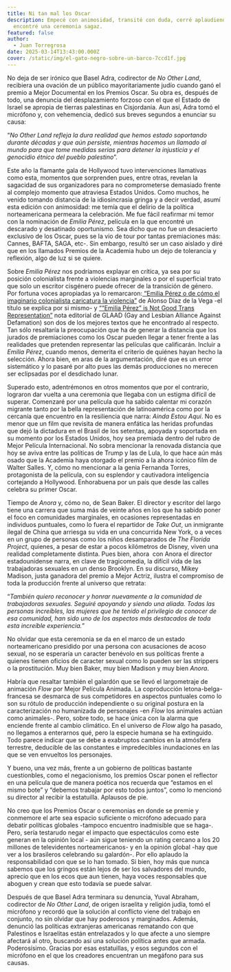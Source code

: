 ```yaml
---
title: Ni tan mal los Oscar
description: Empecé con animosidad, transité con duda, cerré aplaudiendo. Me
  encontré una ceremonia sagaz.
featured: false
author:
  - Juan Torregrosa
date: 2025-03-14T13:43:00.000Z
cover: /static/img/el-gato-negro-sobre-un-barco-7ccd1f.jpg
---
```




No deja de ser irónico que Basel Adra, codirector de *No Other Land*, recibiera una ovación de un público mayoritariamente judío cuando ganó el premio a Mejor Documental en los Premios Oscar. Su obra es, después de todo, una denuncia del desplazamiento forzoso con el que el Estado de Israel se apropia de tierras palestinas en Cisjordania. Aun así, Adra tomó el micrófono y, con vehemencia, dedicó sus breves segundos a enunciar su causa:

“*No Other Land refleja la dura realidad que hemos estado soportando durante décadas y que aún persiste, mientras hacemos un llamado al mundo para que tome medidas serias para detener la injusticia y el genocidio étnico del pueblo palestino*”.

Este año la flamante gala de Hollywood tuvo intervenciones llamativas como esta, momentos que sorprenden pues, entre otras, revelan la sagacidad de sus organizadores para no comprometerse demasiado frente al complejo momento que atraviesa Estados Unidos. Como muchos, he venido tomando distancia de la idiosincrasia gringa y a decir verdad, asumí esta edición con animosidad: me temía que el delirio de la política norteamericana permeara la celebración. Me fue fácil reafirmar mi temor con la nominación de *Emilia Pérez*, película en la que encontré un descarado y desatinado oportunismo. Sea dicho que no fue un desacierto exclusivo de los Oscar, pues se la vio de tour por tantas premiaciones más: Cannes, BAFTA, SAGA, etc-. Sin embargo, resultó ser un caso aislado y diré que en los llamados Premios de la Academia hubo un dejo de tolerancia y reflexión, algo de luz si se quiere.

Sobre *Emilia Pérez* nos podríamos explayar en crítica, ya sea por su posición colonialista frente a violencias marginales o por el superficial trato que solo un escritor cisgénero puede ofrecer de la transición de género. Por fortuna voces apropiadas ya lo remarcaron:[ “Emilia Pérez o de cómo el imaginario colonialista caricatura la violencia”](https://www.gatopardo.com/articulos/emilia-perez-de-jacques-audiard-caricaturiza-la-violencia) de Alonso Díaz de la Vega -el título se explica por si mismo- y [““Emilia Pérez” is Not Good Trans Representation”](https://glaad.org/emilia-perez-is-not-good-trans-representation/) nota editorial de GLAAD (Gay and Lesbian Alliance Against Defamation) son dos de los mejores textos que he encontrado al respecto. Tan sólo resaltaría la preocupación que ha de generar la distancia que los jurados de premiaciones como los Oscar pueden llegar a tener frente a las realidades que pretenden representar las películas que calificarán. Incluir a *Emilia Pérez*, cuando menos, demerita el criterio de quiénes hayan hecho la selección. Ahora bien, en aras de la argumentación, diré que es un error sistemático y lo pasaré por alto pues las demás producciones no merecen ser eclipsadas por el desdichado lunar.

Superado esto, adentrémonos en otros momentos que por el contrario, lograron dar vuelta a una ceremonia que llegaba con un estigma difícil de superar. Comenzaré por una película que ha sabido calentar mi corazón migrante tanto por la bella representación de latinoamérica como por la cercanía que encuentro en la resiliencia que narra: *Ainda Estou Aqui*. No es menor que un film que revisita de manera enfática las heridas profundas que dejó la dictadura en el Brasil de los setentas, apoyada y soportada en su momento por los Estados Unidos, hoy sea premiada dentro del rubro de Mejor Película Internacional. No sobra mencionar la renovada distancia que hoy se aviva entre las políticas de Trump y las de Lula, lo que hace aún más osado que la Academia haya otorgado el premio a la ahora icónico film de Walter Salles. Y, cómo no mencionar a la genia Fernanda Torres, protagonista de la película, con su esplendor y cautivadora inteligencia cortejando a Hollywood. Enhorabuena por un país que desde las calles celebra su primer Oscar.

Tiempo de *Anora* y, cómo no, de Sean Baker. El director y escritor del largo tiene una carrera que suma más de veinte años en los que ha sabido poner el foco en comunidades marginales, en ocasiones representadas en individuos puntuales, como lo fuera el repartidor de *Take Out*, un inmigrante ilegal de China que arriesga su vida en una concurrida New York, o a veces en un grupo de personas como los niños desamparados de *The Florida Project*, quienes, a pesar de estar a pocos kilómetros de Disney, viven una realidad completamente distinta. Pues bien, ahora  con Anora el director estadounidense narra, en clave de tragicomedia, la difícil vida de las trabajadoras sexuales en un denso Brooklyn. En su discurso, Mikey Madison, justa ganadora del premio a Mejor Actriz, ilustra el compromiso de toda la producción frente al universo que retrata: 

“*También quiero reconocer y honrar nuevamente a la comunidad de trabajadoras sexuales. Seguiré apoyando y siendo una aliada. Todas las personas increíbles, las mujeres que he tenido el privilegio de conocer de esa comunidad, han sido uno de los aspectos más destacados de toda esta increíble experiencia.*”

No olvidar que esta ceremonia se da en el marco de un estado norteamericano presidido por una persona con acusaciones de acoso sexual, no se esperaría un caracter benévolo en sus políticas frente a quienes tienen oficios de caracter sexual como lo pueden ser las strippers o la prostitución. Muy bien Baker, muy bien Madison y muy bien *Anora*.

Habría que resaltar también el galardón que se llevó el largometraje de animación *Flow* por Mejor Película Animada. La coproducción letona-belga-francesa se desmarca de sus competidores en aspectos puntuales como lo son su rótulo de producción independiente o su original postura en la caracterización no humanizada de personajes -en *Flow* los animales actúan como animales-. Pero, sobre todo, se hace única con la alarma que enciende frente al cambio climático. En el universo de *Flow* algo ha pasado, no llegamos a enterarnos qué, pero la especie humana se ha extinguido. Todo parece indicar que se debe a exabruptos cambios en la atmósfera terrestre, deducible de las constantes e impredecibles inundaciones en las que se ven envueltos los personajes. 

Y bueno, una vez más, frente a un gobierno de políticas bastante cuestionbles, como el negacionismo, los premios Oscar ponen el reflector en una película que de manera poética nos recuerda que “estamos en el mismo bote” y “debemos trabajar por esto todos juntos”, como lo mencionó su director al recibir la estatuilla. Aplausos de pie.

No creo que los Premios Oscar o ceremonias en donde se premie y conmemore el arte sea espacio suficiente o micrófono adecuado para debatir políticas globales -tampoco encuentro inadmisible que se haga-. Pero, sería testarudo negar el impacto que espectáculos como este generan en la opinión local - aún sigue teniendo un rating cercano a los 20 millones de televidentes norteamericanos- y en la opinión global -hay que ver a los brasileros celebrando su galardón-. Por ello aplaudo la responsabilidad con que se lo han tomado. Si bien, hoy más que nunca sabemos que los gringos están lejos de ser los salvadores del mundo, aprecio que en los ecos que aun tienen, haya voces responsables que aboguen y crean que esto todavía se puede salvar.

Después de que Basel Adra terminara su denuncia, Yuval Abraham, codirector de *No Other Land*, de origen israelita y religión judía, tomó el micrófono y recordó que la solución al conflicto viene del trabajo en conjunto, no sin olvidar que hay poderosos y marginados. Además, denunció las políticas extranjeras americanas rematando con que Palestinos e Israelitas están entrelazados y lo que afecte a uno siempre afectará al otro, buscando así una solución política antes que armada. Poderosísimo. Gracias por esas estatuillas, y esos segundos con el micrófono en el que los creadores encuentran un megáfono para sus causas.
